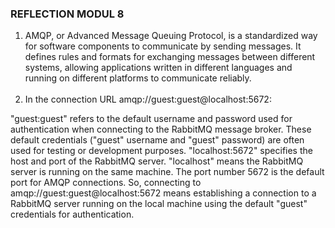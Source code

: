 ### REFLECTION MODUL 8
1. AMQP, or Advanced Message Queuing Protocol, is a standardized way for software components to communicate by sending messages. It defines rules and formats for exchanging messages between different systems, allowing applications written in different languages and running on different platforms to communicate reliably.
   <br></br>
2. In the connection URL amqp://guest:guest@localhost:5672:

"guest:guest" refers to the default username and password used for authentication when connecting to the RabbitMQ message broker. These default credentials ("guest" username and "guest" password) are often used for testing or development purposes.
"localhost:5672" specifies the host and port of the RabbitMQ server. "localhost" means the RabbitMQ server is running on the same machine. The port number 5672 is the default port for AMQP connections.
So, connecting to amqp://guest:guest@localhost:5672 means establishing a connection to a RabbitMQ server running on the local machine using the default "guest" credentials for authentication.